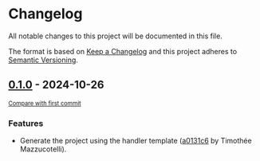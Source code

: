 # Changelog
All notable changes to this project will be documented in this file.

The format is based on [Keep a Changelog](http://keepachangelog.com/en/1.0.0/)
and this project adheres to [Semantic Versioning](http://semver.org/spec/v2.0.0.html).

<!-- insertion marker -->
## [0.1.0](https://github.com/mkdocstrings/javascript/releases/tag/0.1.0) - 2024-10-26

<small>[Compare with first commit](https://github.com/mkdocstrings/javascript/compare/a0131c63ba061511784515e30a91e8bb29f9d9cb...0.1.0)</small>

### Features

- Generate the project using the handler template ([a0131c6](https://github.com/mkdocstrings/javascript/commit/a0131c63ba061511784515e30a91e8bb29f9d9cb) by Timothée Mazzucotelli).

